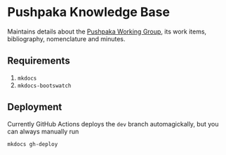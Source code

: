 # Pushpaka Knowledge Base

Maintains details about the [Pushpaka Working Group](http://sayandeep-ai.github.io/pushpaka/), its work items, bibliography, nomenclature and minutes.

## Requirements

1. `mkdocs`
1. `mkdocs-bootswatch`

## Deployment

Currently GitHub Actions deploys the `dev` branch automagickally, but you can always manually run

```
mkdocs gh-deploy
```
